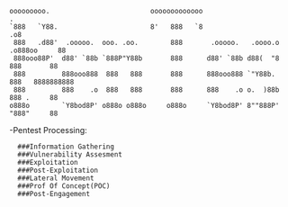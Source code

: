     ooooooooo.                         ooooooooooooo                        .              
    `888   `Y88.                       8'   888   `8                      .o8              
     888   .d88'  .ooooo.  ooo. .oo.        888       .ooooo.   .oooo.o .o888oo     88     
     888ooo88P'  d88' `88b `888P"Y88b       888      d88' `88b d88(  "8   888       88     
     888         888ooo888  888   888       888      888ooo888 `"Y88b.    888   8888888888 
     888         888    .o  888   888       888      888    .o o.  )88b   888 .     88     
    o888o        `Y8bod8P' o888o o888o     o888o     `Y8bod8P' 8""888P'   "888"     88     
                                                                                           



-Pentest Processing: 

      ###Information Gathering 
      ###Vulnerability Assesment
      ###Exploitation
      ###Post-Exploitation
      ###Lateral Movement
      ###Prof Of Concept(POC)
      ###Post-Engagement

  

  






            



                  




        
